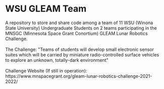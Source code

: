 <h1> WSU GLEAM Team </h1>
A repository to store and share code among a team of 11 WSU (Winona State University) Undergraduate Students on 2 teams participating in the MNSGC (Minnesota Space Grant Conortium) GLEAM Lunar Robotics Challenge. 
<br><br>
The Challenge: "Teams of students will develop small electronic sensor suites which will be carried by miniature radio-controlled surface vehicles to explore an unknown, totally-dark environment"
<br><br>
Challenge Website (If still in operation): https://www.mnspacegrant.org/gleam-lunar-robotics-challenge-2021-2022/
